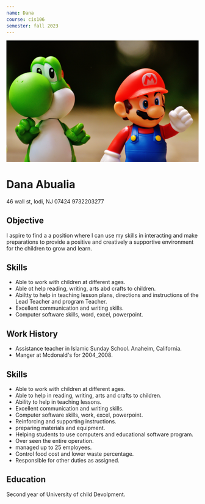 ```yaml
---
name: Dana
course: cis106
semester: fall 2023
---
```



![image](image1.1.jpg)
# Dana Abualia

46 wall st, lodi, NJ 07424
9732203277

## Objective
I aspire to find a a position where I can use my skills in interacting and make preparations to provide a positive and creatively a supportive environment for the children to grow and learn.

## Skills
* Able to work with children at different ages.
* Able ot help reading, writing, arts abd crafts to children.
* Abiltty to help in teaching lesson plans, directions and instructions of the Lead Teacher and program Teacher.
* Excellent communication and writing skills.
* Computer software skills, word, excel, powerpoint.

## Work History
* Assistance teacher in Islamic Sunday School. Anaheim, California.
* Manger at Mcdonald's for 2004_2008.
  




## Skills
* Able to work with children at different ages.
* Able to help in reading, writing, arts and crafts to children.
* Ability to help in teaching lessons.
* Excellent communication and writing skills.
* Computer software skills, work, excel, powerpoint.
* Reinforcing and supporting instructions.
* preparing materials and equipment.
* Helping students to use computers and educational software program.
* Over seen the entire operation.
* managed up to 25 employees.
* Control food cost and lower waste percentage.
* Responsible for other duties as assigned.


## Education 
Second year of University of child Devolpment. 

 
